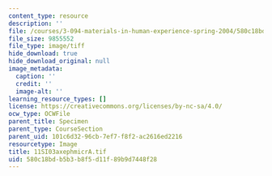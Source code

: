 ```yaml
---
content_type: resource
description: ''
file: /courses/3-094-materials-in-human-experience-spring-2004/580c18bdb5b3b8f5d11f89b9d7448f28_11SI03axephmicrA.tif
file_size: 9855552
file_type: image/tiff
hide_download: true
hide_download_original: null
image_metadata:
  caption: ''
  credit: ''
  image-alt: ''
learning_resource_types: []
license: https://creativecommons.org/licenses/by-nc-sa/4.0/
ocw_type: OCWFile
parent_title: Specimen
parent_type: CourseSection
parent_uid: 101c6d32-96cb-7ef7-f8f2-ac2616ed2216
resourcetype: Image
title: 11SI03axephmicrA.tif
uid: 580c18bd-b5b3-b8f5-d11f-89b9d7448f28
---
```

